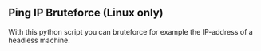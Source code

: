 Ping IP Bruteforce (Linux only)
------
With this python script you can bruteforce for example the IP-address of a headless machine.